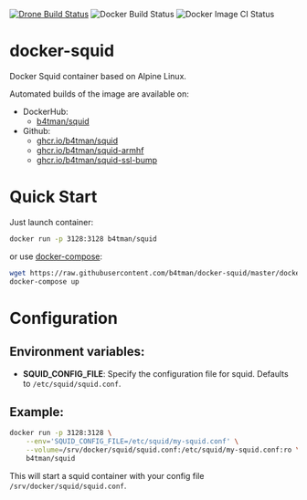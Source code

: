 [![Drone Build Status](https://cloud.drone.io/api/badges/b4tman/docker-squid/status.svg?ref=refs/heads/master)](https://cloud.drone.io/b4tman/docker-squid)
![Docker Build Status](https://img.shields.io/docker/cloud/build/b4tman/squid)
![Docker Image CI Status](https://github.com/b4tman/docker-squid/workflows/Docker%20Image%20CI/badge.svg)

# docker-squid

Docker Squid container based on Alpine Linux.

Automated builds of the image are available on:

- DockerHub:
  - [b4tman/squid](https://hub.docker.com/r/b4tman/squid)
- Github:
  - [ghcr.io/b4tman/squid](https://github.com/users/b4tman/packages/container/package/squid)
  - [ghcr.io/b4tman/squid-armhf](https://github.com/users/b4tman/packages/container/package/squid-armhf)
  - [ghcr.io/b4tman/squid-ssl-bump](https://github.com/users/b4tman/packages/container/package/squid-ssl-bump)

# Quick Start

Just launch container:

```bash
docker run -p 3128:3128 b4tman/squid
```

or use [docker-compose](https://docs.docker.com/compose/):

```bash
wget https://raw.githubusercontent.com/b4tman/docker-squid/master/docker-compose.yml
docker-compose up
```

# Configuration

## Environment variables:

- **SQUID_CONFIG_FILE**: Specify the configuration file for squid. Defaults to `/etc/squid/squid.conf`.

## Example:

```bash
docker run -p 3128:3128 \
	--env='SQUID_CONFIG_FILE=/etc/squid/my-squid.conf' \
	--volume=/srv/docker/squid/squid.conf:/etc/squid/my-squid.conf:ro \
	b4tman/squid
```

This will start a squid container with your config file `/srv/docker/squid/squid.conf`.
